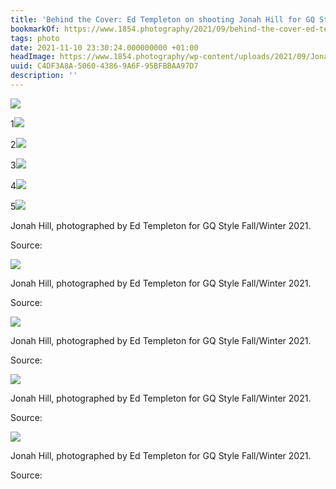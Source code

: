 ```yaml
---
title: 'Behind the Cover: Ed Templeton on shooting Jonah Hill for GQ Style'
bookmarkOf: https://www.1854.photography/2021/09/behind-the-cover-ed-templeton-jonah-hill-gq-style/
tags: photo
date: 2021-11-10 23:30:24.000000000 +01:00
headImage: https://www.1854.photography/wp-content/uploads/2021/09/Jonah-Hill-Ed-Templeton-GQ-Style-1.jpeg
uuid: C4DF3A8A-5060-4386-9A6F-95BFBBAA97D7
description: ''
---
```


![](https://www.1854.photography/wp-content/uploads/2021/09/Jonah-Hill-Ed-Templeton-GQ-Style-1.jpeg)

1![](https://www.1854.photography/wp-content/uploads/2021/09/Jonah-Hill-Ed-Templeton-GQ-Style-1-270x270.jpeg)

2![](https://www.1854.photography/wp-content/uploads/2021/09/Jonah-Hill-Ed-Templeton-GQ-Style-2-270x270.jpeg)

3![](https://www.1854.photography/wp-content/uploads/2021/09/Jonah-Hill-Ed-Templeton-GQ-Style-5-270x270.jpeg)

4![](https://www.1854.photography/wp-content/uploads/2021/09/Jonah-Hill-Ed-Templeton-GQ-Style-10-270x270.jpeg)

5![](https://www.1854.photography/wp-content/uploads/2021/09/Jonah-Hill-Ed-Templeton-GQ-Style-4-270x270.jpeg)

[](#)[](#)

Jonah Hill, photographed by Ed Templeton for GQ Style Fall/Winter 2021.

Source:

![](https://www.1854.photography/wp-content/uploads/2021/09/Jonah-Hill-Ed-Templeton-GQ-Style-2.jpeg) [](#) [](#)

Jonah Hill, photographed by Ed Templeton for GQ Style Fall/Winter 2021.

Source:

![](https://www.1854.photography/wp-content/uploads/2021/09/Jonah-Hill-Ed-Templeton-GQ-Style-5.jpeg) [](#) [](#)

Jonah Hill, photographed by Ed Templeton for GQ Style Fall/Winter 2021.

Source:

![](https://www.1854.photography/wp-content/uploads/2021/09/Jonah-Hill-Ed-Templeton-GQ-Style-10.jpeg) [](#) [](#)

Jonah Hill, photographed by Ed Templeton for GQ Style Fall/Winter 2021.

Source:

![](https://www.1854.photography/wp-content/uploads/2021/09/Jonah-Hill-Ed-Templeton-GQ-Style-4.jpeg) [](#) [](#)

Jonah Hill, photographed by Ed Templeton for GQ Style Fall/Winter 2021.

Source: